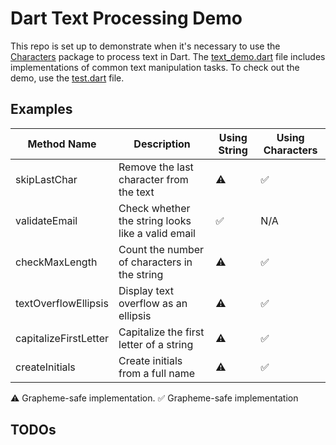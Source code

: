 # Dart Text Processing Demo

This repo is set up to demonstrate when it's necessary to use the [Characters](https://pub.dev/packages/characters) package to process text in Dart. The [text_demo.dart](lib/text_demo.dart) file includes implementations of common text manipulation tasks. To check out the demo, use the [test.dart](test/test.dart) file. 

## Examples
| Method Name           | Description                                       | Using String | Using Characters |
|-----------------------|---------------------------------------------------|--------------|------------------|
| skipLastChar          | Remove the last character from the text           | ⚠️            | ✅                |
| validateEmail         | Check whether the string looks like a valid email | ✅            | N/A              |
| checkMaxLength        | Count the number of characters in the string      | ⚠️            | ✅                |
| textOverflowEllipsis  | Display text overflow as an ellipsis              | ⚠️            | ✅                |
| capitalizeFirstLetter | Capitalize the first letter of a string           | ⚠️            | ✅                |
| createInitials        | Create initials from a full name                  | ⚠️            | ✅                |

⚠️  Grapheme-safe implementation. ✅ Grapheme-safe implementation
## TODOs
